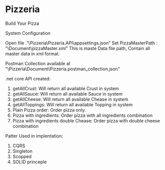 # Pizzeria
Build Your Pizza

System Configuration 

Open file .”\Pizzeria\Pizzeria.API\appsettings.json”
Set PizzaMasterPath : "\Document\pizzaMaster.xml" 
     This is maste Data file path, Contain all master data in xml format.

Postman Collection available at "\Pizzeria\Document\Pizzeria.postman_collection.json"

.net core API created:
1. getAllCrust: Will return all available Crust in system
2. getAllSauce: Will return all available Sauce in system
3. getAllCheese: Will return all available Chease in system
4. getAllToppings: Will return all available Topping in system
5. Plain Pizza order: Order pizza only.
6. Pizza with ingredients: Order pizza with all ingredients combination 
7. Pizza with ingredients double Chease: Order pizza with double cheese combination


Patter Used in implentation:
1. CQRS
2. Singleton
3. Scopped
4. SOLID princeple






